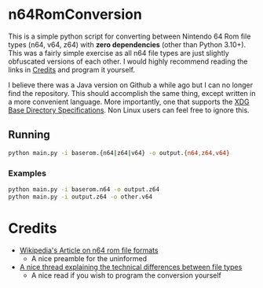 # n64RomConversion

This is a simple python script for converting between Nintendo 64 Rom file types (n64, v64, z64) with **zero dependencies** (other than Python 3.10+). This was a fairly simple exercise as all n64 file types are just slightly obfuscated versions of each other. I would highly recommend reading the links in [Credits](#Credits) and program it yourself.

I believe there was a Java version on Github a while ago but I can no longer find the repository. This should accomplish the same thing, except written in a more convenient language. More importantly, one that supports the [XDG Base Directory Specifications](https://specifications.freedesktop.org/basedir-spec/basedir-spec-latest.html). Non Linux users can feel free to ignore this.


## Running
```bash
python main.py -i baserom.{n64|z64|v64} -o output.{n64,z64,v64}
```

### Examples
```bash
python main.py -i baserom.n64 -o output.z64
python main.py -i output.z64 -o other.v64
```


# Credits

* [Wikipedia's Article on n64 rom file formats](https://en.wikipedia.org/wiki/List_of_Nintendo_64_ROM_file_formats)
  * A nice preamble for the uninformed
* [A nice thread explaining the technical differences between file types](https://jul.rustedlogic.net/thread.php?id=11769)
  * A nice read if you wish to program the conversion yourself
